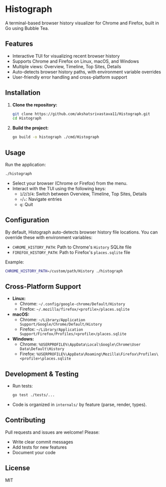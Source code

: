 # Histograph

A terminal-based browser history visualizer for Chrome and Firefox, built in Go using Bubble Tea.

## Features
- Interactive TUI for visualizing recent browser history
- Supports Chrome and Firefox on Linux, macOS, and Windows
- Multiple views: Overview, Timeline, Top Sites, Details
- Auto-detects browser history paths, with environment variable overrides
- User-friendly error handling and cross-platform support

## Installation

1. **Clone the repository:**
   ```sh
   git clone https://github.com/akshatsrivastava11/Histograph.git
   cd Histograph
   ```
2. **Build the project:**
   ```sh
   go build -o histograph ./cmd/Histograph
   ```

## Usage

Run the application:
```sh
./histograph
```

- Select your browser (Chrome or Firefox) from the menu.
- Interact with the TUI using the following keys:
  - `1`/`2`/`3`/`4`: Switch between Overview, Timeline, Top Sites, Details
  - `↑`/`↓`: Navigate entries
  - `q`: Quit

## Configuration

By default, Histograph auto-detects browser history file locations. You can override these with environment variables:

- `CHROME_HISTORY_PATH`: Path to Chrome's `History` SQLite file
- `FIREFOX_HISTORY_PATH`: Path to Firefox's `places.sqlite` file

Example:
```sh
CHROME_HISTORY_PATH=/custom/path/History ./histograph
```

## Cross-Platform Support
- **Linux:**
  - Chrome: `~/.config/google-chrome/Default/History`
  - Firefox: `~/.mozilla/firefox/<profile>/places.sqlite`
- **macOS:**
  - Chrome: `~/Library/Application Support/Google/Chrome/Default/History`
  - Firefox: `~/Library/Application Support/Firefox/Profiles/<profile>/places.sqlite`
- **Windows:**
  - Chrome: `%USERPROFILE%\AppData\Local\Google\Chrome\User Data\Default\History`
  - Firefox: `%USERPROFILE%\AppData\Roaming\Mozilla\Firefox\Profiles\<profile>\places.sqlite`

## Development & Testing
- Run tests:
  ```sh
  go test ./tests/...
  ```
- Code is organized in `internals/` by feature (parse, render, types).

## Contributing
Pull requests and issues are welcome! Please:
- Write clear commit messages
- Add tests for new features
- Document your code

## License
MIT 